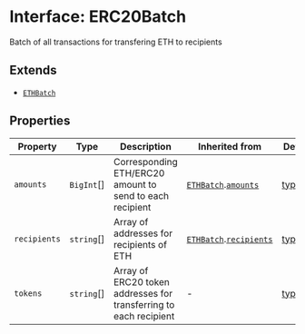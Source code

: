 # Interface: ERC20Batch

Batch of all transactions for transfering ETH to recipients

## Extends

- [`ETHBatch`](ETHBatch.md)

## Properties

| Property | Type | Description | Inherited from | Defined in |
| ------ | ------ | ------ | ------ | ------ |
| `amounts` | `BigInt`[] | Corresponding ETH/ERC20 amount to send to each recipient | [`ETHBatch`](ETHBatch.md).[`amounts`](ETHBatch.md#amounts) | [types.ts:40](https://github.com/aditya172926/token_batch_sdk/blob/61a8d4c29abe90e525e3ce490e931163b1571636/src/types.ts#L40) |
| `recipients` | `string`[] | Array of addresses for recipients of ETH | [`ETHBatch`](ETHBatch.md).[`recipients`](ETHBatch.md#recipients) | [types.ts:37](https://github.com/aditya172926/token_batch_sdk/blob/61a8d4c29abe90e525e3ce490e931163b1571636/src/types.ts#L37) |
| `tokens` | `string`[] | Array of ERC20 token addresses for transferring to each recipient | - | [types.ts:46](https://github.com/aditya172926/token_batch_sdk/blob/61a8d4c29abe90e525e3ce490e931163b1571636/src/types.ts#L46) |

